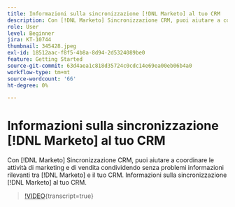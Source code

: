 ```yaml
---
title: Informazioni sulla sincronizzazione [!DNL Marketo] al tuo CRM
description: Con [!DNL Marketo] Sincronizzazione CRM, puoi aiutare a coordinare le attività di marketing e di vendita condividendo senza problemi informazioni rilevanti tra [!DNL Marketo] e il tuo CRM. Informazioni sulla sincronizzazione [!DNL Marketo] al tuo CRM.
role: User
level: Beginner
jira: KT-10744
thumbnail: 345428.jpeg
exl-id: 18512aac-f8f5-4b8a-8d94-2d5324089be0
feature: Getting Started
source-git-commit: 63d4aea1c818d35724c0cdc14e69ea00eb06b4a0
workflow-type: tm+mt
source-wordcount: '66'
ht-degree: 0%

---
```


# Informazioni sulla sincronizzazione [!DNL Marketo] al tuo CRM

Con [!DNL Marketo] Sincronizzazione CRM, puoi aiutare a coordinare le attività di marketing e di vendita condividendo senza problemi informazioni rilevanti tra [!DNL Marketo] e il tuo CRM. Informazioni sulla sincronizzazione [!DNL Marketo] al tuo CRM.

>[!VIDEO](https://video.tv.adobe.com/v/345428/?quality=12&learn=on){transcript=true}
